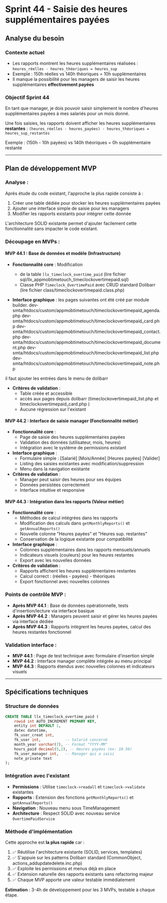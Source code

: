# Sprint 44 - Saisie des heures supplémentaires payées

## Analyse du besoin

### Contexte actuel
- Les rapports montrent les heures supplémentaires réalisées : `heures_réelles - heures_théoriques = heures_sup`
- Exemple : 150h réelles vs 140h théoriques = 10h supplémentaires
- Il manque la possibilité pour les managers de saisir les heures supplémentaires **effectivement payées**

### Objectif Sprint 44
En tant que manager, je dois pouvoir saisir simplement le nombre d'heures supplémentaires payées à mes salariés pour un mois donné.

Une fois saisies, les rapports doivent afficher les heures supplémentaires **restantes** :
`(heures_réelles - heures_payées) - heures_théoriques = heures_sup_restantes`

Exemple : (150h - 10h payées) vs 140h théoriques = 0h supplémentaire restante

---

## Plan de développement MVP

### Analyse :
Après étude du code existant, l'approche la plus rapide consiste à :
1. Créer une table dédiée pour stocker les heures supplémentaires payées
2. Ajouter une interface simple de saisie pour les managers
3. Modifier les rapports existants pour intégrer cette donnée

L'architecture SOLID existante permet d'ajouter facilement cette fonctionnalité sans impacter le code existant.

### Découpage en MVPs :

#### **MVP 44.1** : Base de données et modèle (Infrastructure)
- **Fonctionnalité core** : Modification
  -  de la  table `llx_timeclock_overtime_paid` (lire fichier sql/llx_appmobtimetouch_timeclockovertimepaid.sql)
  - Classe PHP `Timeclock_OvertimePaid` avec CRUD standard Dolibarr (lire fichier class/timeclockovertimepaid.class.php)

- **Interface graphique** : 
les pages suivantes ont été créé par module builder. 
dev-smta/htdocs/custom/appmobtimetouch/timeclockovertimepaid_agenda.php
dev-smta/htdocs/custom/appmobtimetouch/timeclockovertimepaid_card.php
dev-smta/htdocs/custom/appmobtimetouch/timeclockovertimepaid_contact.php
dev-smta/htdocs/custom/appmobtimetouch/timeclockovertimepaid_document.php
dev-smta/htdocs/custom/appmobtimetouch/timeclockovertimepaid_list.php
dev-smta/htdocs/custom/appmobtimetouch/timeclockovertimepaid_note.php

il faut ajouter les entrées dans le menu de dolibarr
- **Critères de validation** : 
  - Table créée et accessible
  - accès aux pages depuis dolibarr (timeclockovertimepaid_list.php et timeclockovertimepaid_card.php )
  - Aucune régression sur l'existant

#### **MVP 44.2** : Interface de saisie manager (Fonctionnalité métier)
- **Fonctionnalité core** :
  - Page de saisie des heures supplémentaires payées
  - Validation des données (utilisateur, mois, heures)
  - Intégration avec le système de permissions existant
- **Interface graphique** :
  - Formulaire simple : [Salarié] [Mois/Année] [Heures payées] [Valider]
  - Listing des saisies existantes avec modification/suppression
  - Menu dans la navigation existante
- **Critères de validation** :
  - Manager peut saisir des heures pour ses équipes
  - Données persistées correctement
  - Interface intuitive et responsive

#### **MVP 44.3** : Intégration dans les rapports (Valeur métier)
- **Fonctionnalité core** :
  - Méthodes de calcul intégrées dans les rapports
  - Modification des calculs dans `getMonthlyReports()` et `getAnnualReports()`
  - Nouvelle colonne "Heures payées" et "Heures sup. restantes"
  - Conservation de la logique existante pour compatibilité
- **Interface graphique** :
  - Colonnes supplémentaires dans les rapports mensuels/annuels
  - Indicateurs visuels (couleurs) pour les heures restantes
  - Export avec les nouvelles données
- **Critères de validation** :
  - Rapports affichent les heures supplémentaires restantes
  - Calcul correct : (réelles - payées) - théoriques
  - Export fonctionnel avec nouvelles colonnes

### Points de contrôle MVP :
- **Après MVP 44.1** : Base de données opérationnelle, tests d'insertion/lecture via interface basique
- **Après MVP 44.2** : Managers peuvent saisir et gérer les heures payées via interface dédiée
- **Après MVP 44.3** : Rapports intègrent les heures payées, calcul des heures restantes fonctionnel

### Validation interface :
- **MVP 44.1** : Page de test technique avec formulaire d'insertion simple
- **MVP 44.2** : Interface manager complète intégrée au menu principal
- **MVP 44.3** : Rapports étendus avec nouvelles colonnes et indicateurs visuels

---

## Spécifications techniques

### Structure de données
```sql
CREATE TABLE llx_timeclock_overtime_paid (
    rowid int AUTO_INCREMENT PRIMARY KEY,
    entity int DEFAULT 1,
    datec datetime,
    fk_user_creat int,
    fk_user int,           -- Salarié concerné
    month_year varchar(7), -- Format "YYYY-MM"
    hours_paid decimal(5,2), -- Heures payées (ex: 10.50)
    fk_user_manager int,   -- Manager qui a saisi
    note_private text
);
```

### Intégration avec l'existant
- **Permissions** : Utilise `timeclock->readall` et `timeclock->validate` existantes
- **Rapports** : Extension des fonctions `getMonthlyReports()` et `getAnnualReports()`
- **Navigation** : Nouveau menu sous TimeManagement
- **Architecture** : Respect SOLID avec nouveau service `OvertimePaidService`

### Méthode d'implémentation
Cette approche est **la plus rapide** car :
1. ✅ Réutilise l'architecture existante (SOLID, services, templates)
2. ✅ S'appuie sur les patterns Dolibarr standard (CommonObject, actions_addupdatedelete.inc.php)
3. ✅ Exploite les permissions et menus déjà en place
4. ✅ Extension naturelle des rapports existants sans refactoring majeur
5. ✅ Chaque MVP apporte une valeur testable immédiatement

**Estimation** : 3-4h de développement pour les 3 MVPs, testable à chaque étape.